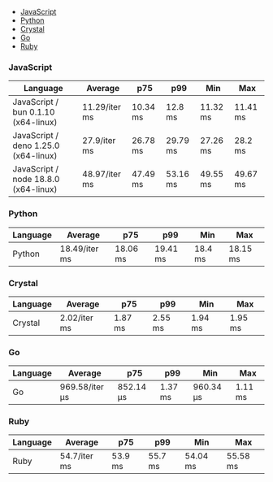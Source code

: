 <script src="https://cdn.jsdelivr.net/npm/apexcharts"></script>
- [JavaScript](#console-javascript)
- [Python](#console-python)
- [Crystal](#console-crystal)
- [Go](#console-go)
- [Ruby](#console-ruby)

### <a name="console-javascript">JavaScript</a>

| Language                              | Average       | p75      | p99      | Min      | Max      |
| ------------------------------------- | ------------- | -------- | -------- | -------- | -------- |
| JavaScript /  bun 0.1.10 (x64-linux)  | 11.29/iter ms | 10.34 ms | 12.8 ms  | 11.32 ms | 11.41 ms |
| JavaScript /  deno 1.25.0 (x64-linux) | 27.9/iter ms  | 26.78 ms | 29.79 ms | 27.26 ms | 28.2 ms  |
| JavaScript /  node 18.8.0 (x64-linux) | 48.97/iter ms | 47.49 ms | 53.16 ms | 49.55 ms | 49.67 ms |


<div id="chart-20"></div>
<script>
new ApexCharts(document.querySelector('#chart-20'), {
                    chart: {
                        height: 320,
                        type: 'line',
                        toolbar: {
                            show: true,
                        },
                        animations: {
                            enabled: true,
                        },
                    },
                    series: [{"name":"JavaScript / deno 1.25.0 (x64-linux)","data":[0,0,0,0,0,0,0,0,0,0,0,0,0,0,18852604.19,18852604.19,18852604.19,18852604.19,18852604.19,27898880.670000006]},{"name":"JavaScript / bun 0.1.10 (x64-linux)","data":[0,0,0,0,0,0,0,0,0,0,0,0,0,0,11845315.979999999,11845315.979999999,11845315.979999999,11845315.979999999,11845315.979999999,11288322.059999999]},{"name":"JavaScript / node 18.8.0 (x64-linux)","data":[0,0,0,0,0,0,0,0,0,0,0,0,0,0,39885454.85000001,39885454.85000001,39885454.85000001,39885454.85000001,39885454.85000001,48971145.81000001]}],
                    stroke: {
                        width: 1,
                        curve: "straight",
                    },
                    legend: {
                        show: true,
                        showForSingleSeries: true,
                        position: "bottom",
                    },
                    yaxis: {
                        labels: {
                            formatter: function (v) {
                    const time = v;
                    const locale = 'en-US';
                    const type = '/iter';

                    if (time < 1e0) return `${Number((time * 1e3).toFixed(2)).toLocaleString(locale)}${type} ps`;
  
                    if (time < 1e3) return `${Number(time.toFixed(2)).toLocaleString(locale)}${type} ns`;
                    if (time < 1e6) return `${Number((time / 1e3).toFixed(2)).toLocaleString(locale)}${type} µs`;
                    if (time < 1e9) return `${Number((time / 1e6).toFixed(2)).toLocaleString(locale)}${type} ms`;
                    if (time < 1e12) return `${Number((time / 1e9).toFixed(2)).toLocaleString(locale)}${type} s`;
                    if (time < 36e11) return `${Number((time / 60e9).toFixed(2)).toLocaleString(locale)}${type} m`;
                  
                    return `${Number((time / 36e11).toFixed(2)).toLocaleString(locale)}${type} h`;
                }
                        },
                        title: {
                            text: "time per iteration"
                        },
                    },
                    xaxis: {
                        categories: ["75f0959","4a91113","e0e3f5e","84993b0","456fb01","659c8b9","de35d11","1038a86","63a645f","af1a4a3","3933845","9663e12","ca114bf","222f025","5910ee7","fbe56df","e905e2a","f2e77e3","b53c9bc"],
                        labels: {
                            show: false,
                        },
                        tooltip: {
                            enabled: false,
                        },
                    },
                    plotOptions: {
                        bar: {
                            distributed: true
                        }
                    }
                }).render()
</script>

### <a name="console-python">Python</a>

| Language | Average       | p75      | p99      | Min     | Max      |
| -------- | ------------- | -------- | -------- | ------- | -------- |
| Python   | 18.49/iter ms | 18.06 ms | 19.41 ms | 18.4 ms | 18.15 ms |


<div id="chart-21"></div>
<script>
new ApexCharts(document.querySelector('#chart-21'), {
                    chart: {
                        height: 320,
                        type: 'line',
                        toolbar: {
                            show: true,
                        },
                        animations: {
                            enabled: true,
                        },
                    },
                    series: [{"name":"Python","data":[0,0,0,0,0,0,0,0,0,0,0,0,0,0,11807321.449999997,11807321.449999997,11807321.449999997,11807321.449999997,11807321.449999997,18493435.829999994]}],
                    stroke: {
                        width: 1,
                        curve: "straight",
                    },
                    legend: {
                        show: true,
                        showForSingleSeries: true,
                        position: "bottom",
                    },
                    yaxis: {
                        labels: {
                            formatter: function (v) {
                    const time = v;
                    const locale = 'en-US';
                    const type = '/iter';

                    if (time < 1e0) return `${Number((time * 1e3).toFixed(2)).toLocaleString(locale)}${type} ps`;
  
                    if (time < 1e3) return `${Number(time.toFixed(2)).toLocaleString(locale)}${type} ns`;
                    if (time < 1e6) return `${Number((time / 1e3).toFixed(2)).toLocaleString(locale)}${type} µs`;
                    if (time < 1e9) return `${Number((time / 1e6).toFixed(2)).toLocaleString(locale)}${type} ms`;
                    if (time < 1e12) return `${Number((time / 1e9).toFixed(2)).toLocaleString(locale)}${type} s`;
                    if (time < 36e11) return `${Number((time / 60e9).toFixed(2)).toLocaleString(locale)}${type} m`;
                  
                    return `${Number((time / 36e11).toFixed(2)).toLocaleString(locale)}${type} h`;
                }
                        },
                        title: {
                            text: "time per iteration"
                        },
                    },
                    xaxis: {
                        categories: ["75f0959","4a91113","e0e3f5e","84993b0","456fb01","659c8b9","de35d11","1038a86","63a645f","af1a4a3","3933845","9663e12","ca114bf","222f025","5910ee7","fbe56df","e905e2a","f2e77e3","b53c9bc"],
                        labels: {
                            show: false,
                        },
                        tooltip: {
                            enabled: false,
                        },
                    },
                    plotOptions: {
                        bar: {
                            distributed: true
                        }
                    }
                }).render()
</script>

### <a name="console-crystal">Crystal</a>

| Language | Average      | p75     | p99     | Min     | Max     |
| -------- | ------------ | ------- | ------- | ------- | ------- |
| Crystal  | 2.02/iter ms | 1.87 ms | 2.55 ms | 1.94 ms | 1.95 ms |


<div id="chart-22"></div>
<script>
new ApexCharts(document.querySelector('#chart-22'), {
                    chart: {
                        height: 320,
                        type: 'line',
                        toolbar: {
                            show: true,
                        },
                        animations: {
                            enabled: true,
                        },
                    },
                    series: [{"name":"Crystal","data":[0,0,0,0,0,0,0,0,0,0,0,0,0,0,2047625.1699999992,2047625.1699999992,2047625.1699999992,2047625.1699999992,2047625.1699999992,2024526.1199999999]}],
                    stroke: {
                        width: 1,
                        curve: "straight",
                    },
                    legend: {
                        show: true,
                        showForSingleSeries: true,
                        position: "bottom",
                    },
                    yaxis: {
                        labels: {
                            formatter: function (v) {
                    const time = v;
                    const locale = 'en-US';
                    const type = '/iter';

                    if (time < 1e0) return `${Number((time * 1e3).toFixed(2)).toLocaleString(locale)}${type} ps`;
  
                    if (time < 1e3) return `${Number(time.toFixed(2)).toLocaleString(locale)}${type} ns`;
                    if (time < 1e6) return `${Number((time / 1e3).toFixed(2)).toLocaleString(locale)}${type} µs`;
                    if (time < 1e9) return `${Number((time / 1e6).toFixed(2)).toLocaleString(locale)}${type} ms`;
                    if (time < 1e12) return `${Number((time / 1e9).toFixed(2)).toLocaleString(locale)}${type} s`;
                    if (time < 36e11) return `${Number((time / 60e9).toFixed(2)).toLocaleString(locale)}${type} m`;
                  
                    return `${Number((time / 36e11).toFixed(2)).toLocaleString(locale)}${type} h`;
                }
                        },
                        title: {
                            text: "time per iteration"
                        },
                    },
                    xaxis: {
                        categories: ["75f0959","4a91113","e0e3f5e","84993b0","456fb01","659c8b9","de35d11","1038a86","63a645f","af1a4a3","3933845","9663e12","ca114bf","222f025","5910ee7","fbe56df","e905e2a","f2e77e3","b53c9bc"],
                        labels: {
                            show: false,
                        },
                        tooltip: {
                            enabled: false,
                        },
                    },
                    plotOptions: {
                        bar: {
                            distributed: true
                        }
                    }
                }).render()
</script>

### <a name="console-go">Go</a>

| Language | Average        | p75       | p99     | Min       | Max     |
| -------- | -------------- | --------- | ------- | --------- | ------- |
| Go       | 969.58/iter µs | 852.14 µs | 1.37 ms | 960.34 µs | 1.11 ms |


<div id="chart-23"></div>
<script>
new ApexCharts(document.querySelector('#chart-23'), {
                    chart: {
                        height: 320,
                        type: 'line',
                        toolbar: {
                            show: true,
                        },
                        animations: {
                            enabled: true,
                        },
                    },
                    series: [{"name":"Go","data":[0,0,0,0,0,0,0,0,0,0,0,0,0,0,120386.69120000032,120386.69120000032,120386.69120000032,120386.69120000032,120386.69120000032,969577.2699999997]}],
                    stroke: {
                        width: 1,
                        curve: "straight",
                    },
                    legend: {
                        show: true,
                        showForSingleSeries: true,
                        position: "bottom",
                    },
                    yaxis: {
                        labels: {
                            formatter: function (v) {
                    const time = v;
                    const locale = 'en-US';
                    const type = '/iter';

                    if (time < 1e0) return `${Number((time * 1e3).toFixed(2)).toLocaleString(locale)}${type} ps`;
  
                    if (time < 1e3) return `${Number(time.toFixed(2)).toLocaleString(locale)}${type} ns`;
                    if (time < 1e6) return `${Number((time / 1e3).toFixed(2)).toLocaleString(locale)}${type} µs`;
                    if (time < 1e9) return `${Number((time / 1e6).toFixed(2)).toLocaleString(locale)}${type} ms`;
                    if (time < 1e12) return `${Number((time / 1e9).toFixed(2)).toLocaleString(locale)}${type} s`;
                    if (time < 36e11) return `${Number((time / 60e9).toFixed(2)).toLocaleString(locale)}${type} m`;
                  
                    return `${Number((time / 36e11).toFixed(2)).toLocaleString(locale)}${type} h`;
                }
                        },
                        title: {
                            text: "time per iteration"
                        },
                    },
                    xaxis: {
                        categories: ["75f0959","4a91113","e0e3f5e","84993b0","456fb01","659c8b9","de35d11","1038a86","63a645f","af1a4a3","3933845","9663e12","ca114bf","222f025","5910ee7","fbe56df","e905e2a","f2e77e3","b53c9bc"],
                        labels: {
                            show: false,
                        },
                        tooltip: {
                            enabled: false,
                        },
                    },
                    plotOptions: {
                        bar: {
                            distributed: true
                        }
                    }
                }).render()
</script>

### <a name="console-ruby">Ruby</a>

| Language | Average      | p75     | p99     | Min      | Max      |
| -------- | ------------ | ------- | ------- | -------- | -------- |
| Ruby     | 54.7/iter ms | 53.9 ms | 55.7 ms | 54.04 ms | 55.58 ms |


<div id="chart-24"></div>
<script>
new ApexCharts(document.querySelector('#chart-24'), {
                    chart: {
                        height: 320,
                        type: 'line',
                        toolbar: {
                            show: true,
                        },
                        animations: {
                            enabled: true,
                        },
                    },
                    series: [{"name":"Ruby","data":[0,0,0,0,0,0,0,0,0,0,0,0,0,0,43771880.18999998,43771880.18999998,43771880.18999998,43771880.18999998,43771880.18999998,54699737.690000005]}],
                    stroke: {
                        width: 1,
                        curve: "straight",
                    },
                    legend: {
                        show: true,
                        showForSingleSeries: true,
                        position: "bottom",
                    },
                    yaxis: {
                        labels: {
                            formatter: function (v) {
                    const time = v;
                    const locale = 'en-US';
                    const type = '/iter';

                    if (time < 1e0) return `${Number((time * 1e3).toFixed(2)).toLocaleString(locale)}${type} ps`;
  
                    if (time < 1e3) return `${Number(time.toFixed(2)).toLocaleString(locale)}${type} ns`;
                    if (time < 1e6) return `${Number((time / 1e3).toFixed(2)).toLocaleString(locale)}${type} µs`;
                    if (time < 1e9) return `${Number((time / 1e6).toFixed(2)).toLocaleString(locale)}${type} ms`;
                    if (time < 1e12) return `${Number((time / 1e9).toFixed(2)).toLocaleString(locale)}${type} s`;
                    if (time < 36e11) return `${Number((time / 60e9).toFixed(2)).toLocaleString(locale)}${type} m`;
                  
                    return `${Number((time / 36e11).toFixed(2)).toLocaleString(locale)}${type} h`;
                }
                        },
                        title: {
                            text: "time per iteration"
                        },
                    },
                    xaxis: {
                        categories: ["75f0959","4a91113","e0e3f5e","84993b0","456fb01","659c8b9","de35d11","1038a86","63a645f","af1a4a3","3933845","9663e12","ca114bf","222f025","5910ee7","fbe56df","e905e2a","f2e77e3","b53c9bc"],
                        labels: {
                            show: false,
                        },
                        tooltip: {
                            enabled: false,
                        },
                    },
                    plotOptions: {
                        bar: {
                            distributed: true
                        }
                    }
                }).render()
</script>

